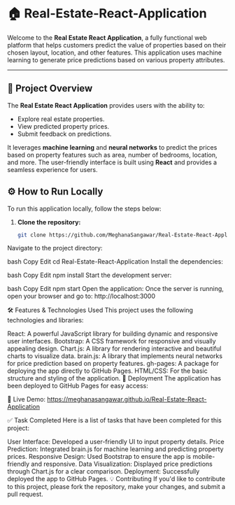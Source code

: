 # 🏠 **Real-Estate-React-Application**

Welcome to the **Real Estate React Application**, a fully functional web platform that helps customers predict the value of properties based on their chosen layout, location, and other features. This application uses machine learning to generate price predictions based on various property attributes.

---

## 🌟 **Project Overview**

The **Real Estate React Application** provides users with the ability to:

- Explore real estate properties.
- View predicted property prices.
- Submit feedback on predictions.

It leverages **machine learning** and **neural networks** to predict the prices based on property features such as area, number of bedrooms, location, and more. The user-friendly interface is built using **React** and provides a seamless experience for users.


## ⚙️ **How to Run Locally**

To run this application locally, follow the steps below:

1. **Clone the repository:**
   ```bash
   git clone https://github.com/MeghanaSangawar/Real-Estate-React-Application.git
Navigate to the project directory:

bash
Copy
Edit
cd Real-Estate-React-Application
Install the dependencies:

bash
Copy
Edit
npm install
Start the development server:

bash
Copy
Edit
npm start
Open the application: Once the server is running, open your browser and go to: http://localhost:3000

🛠️ Features & Technologies Used
This project uses the following technologies and libraries:

React: A powerful JavaScript library for building dynamic and responsive user interfaces.
Bootstrap: A CSS framework for responsive and visually appealing design.
Chart.js: A library for rendering interactive and beautiful charts to visualize data.
brain.js: A library that implements neural networks for price prediction based on property features.
gh-pages: A package for deploying the app directly to GitHub Pages.
HTML/CSS: For the basic structure and styling of the application.
🚀 Deployment
The application has been deployed to GitHub Pages for easy access:

🔗 Live Demo: https://meghanasangawar.github.io/Real-Estate-React-Application

✅ Task Completed
Here is a list of tasks that have been completed for this project:

User Interface: Developed a user-friendly UI to input property details.
Price Prediction: Integrated brain.js for machine learning and predicting property prices.
Responsive Design: Used Bootstrap to ensure the app is mobile-friendly and responsive.
Data Visualization: Displayed price predictions through Chart.js for a clear comparison.
Deployment: Successfully deployed the app to GitHub Pages.
💡 Contributing
If you'd like to contribute to this project, please fork the repository, make your changes, and submit a pull request.

